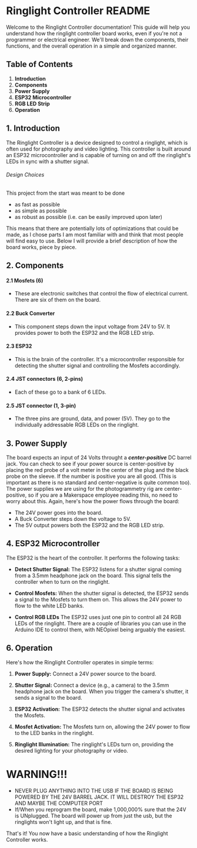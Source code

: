 # Ringlight Controller README

Welcome to the Ringlight Controller documentation! This guide will help you understand how the ringlight controller board works, even if you're not a programmer or electrical engineer. We'll break down the components, their functions, and the overall operation in a simple and organized manner.

## Table of Contents

1. **Introduction**
2. **Components**
3. **Power Supply**
4. **ESP32 Microcontroller**
5. **RGB LED Strip**
6. **Operation**

## 1. Introduction

The Ringlight Controller is a device designed to control a ringlight, which is often used for photography and video lighting. This controller is built around an ESP32 microcontroller and is capable of turning on and off the ringlight's LEDs in sync with a shutter signal.

###### Design Choices
This project from the start was meant to be done
* as fast as possible
* as simple as possible
* as robust as possible (i.e. can be easily improved upon later)

This means that there are potentially lots of optimizations that could be made, as I chose parts I am most familiar with and think that most people will find easy to use. Below I will provide a brief description of how the board works, piece by piece.

## 2. Components

#### 2.1 Mosfets (6)

- These are electronic switches that control the flow of electrical current. There are six of them on the board.

#### 2.2 Buck Converter

- This component steps down the input voltage from 24V to 5V. It provides power to both the ESP32 and the RGB LED strip.

#### 2.3 ESP32

- This is the brain of the controller. It's a microcontroller responsible for detecting the shutter signal and controlling the Mosfets accordingly.

#### 2.4 JST connectors (6, 2-pins)

- Each of these go to a bank of 6 LEDs. 
  
#### 2.5 JST connector (1, 3-pin)

- The three pins are ground, data, and power (5V). They go to the individually addressable RGB LEDs on the ringlight. 

## 3. Power Supply

The board expects an input of 24 Volts throught a **_center-positive_** DC barrel jack. You can check to see if your power source is center-positive by placing the red probe of a volt meter in the center of the plug and the black probe on the sleeve. If the number is positive you are all good. (This is important as there is no standard and center-negative is quite common too). The power supplies we are using for the photogrammetry rig are center-positive, so if you are a Makerspace employee reading this, no need to worry about this.
Again, here's how the power flows through the board:
- The 24V power goes into the board.
- A Buck Converter steps down the voltage to 5V.
- The 5V output powers both the ESP32 and the RGB LED strip.

## 4. ESP32 Microcontroller

The ESP32 is the heart of the controller. It performs the following tasks:

- **Detect Shutter Signal:** The ESP32 listens for a shutter signal coming from a 3.5mm headphone jack on the board. This signal tells the controller when to turn on the ringlight.

- **Control Mosfets:** When the shutter signal is detected, the ESP32 sends a signal to the Mosfets to turn them on. This allows the 24V power to flow to the white LED banks.

- **Control RGB LEDs** The ESP32 uses just one pin to control all 24 RGB LEDs of the ringlight. There are a couple of libraries you can use in the Arduino IDE to control them, with NEOpixel being arguably the easiest.

## 6. Operation

Here's how the Ringlight Controller operates in simple terms:

1. **Power Supply:** Connect a 24V power source to the board.

2. **Shutter Signal:** Connect a device (e.g., a camera) to the 3.5mm headphone jack on the board. When you trigger the camera's shutter, it sends a signal to the board.

3. **ESP32 Activation:** The ESP32 detects the shutter signal and activates the Mosfets.

4. **Mosfet Activation:** The Mosfets turn on, allowing the 24V power to flow to the LED banks in the ringlight.

5. **Ringlight Illumination:** The ringlight's LEDs turn on, providing the desired lighting for your photography or video.

# WARNING!!!

- NEVER PLUG ANYTHING INTO THE USB IF THE BOARD IS BEING POWERED BY THE 24V BARREL JACK. IT WILL DESTROY THE ESP32 AND MAYBE THE COMPUTER PORT
- If/When you reprogram the board, make 1,000,000% sure that the 24V is UNplugged. The board will power up from just the usb, but the ringlights won't light up, and that is fine. 

That's it! You now have a basic understanding of how the Ringlight Controller works.
